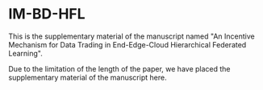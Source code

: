 # IM-BD-HFL

This is the supplementary material of the manuscript named "An Incentive Mechanism for Data Trading in End-Edge-Cloud Hierarchical Federated Learning".

Due to the limitation of the length of the paper, we have placed the supplementary material of the manuscript here.

